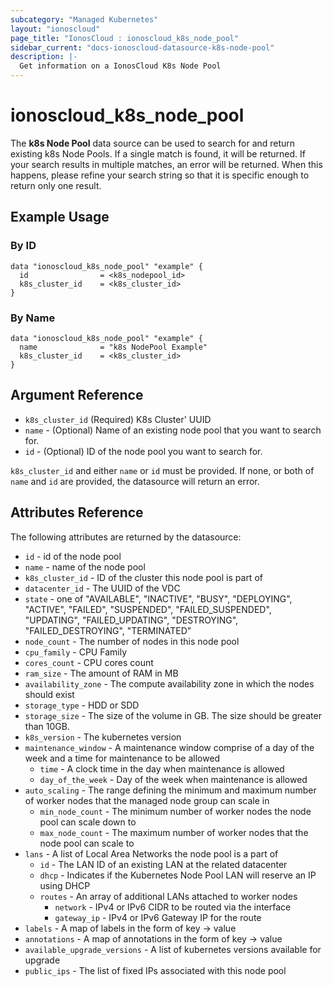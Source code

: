 ```yaml
---
subcategory: "Managed Kubernetes"
layout: "ionoscloud"
page_title: "IonosCloud : ionoscloud_k8s_node_pool"
sidebar_current: "docs-ionoscloud-datasource-k8s-node-pool"
description: |-
  Get information on a IonosCloud K8s Node Pool
---
```


# ionoscloud\_k8s\_node\_pool

The **k8s Node Pool** data source can be used to search for and return existing k8s Node Pools.
If a single match is found, it will be returned. If your search results in multiple matches, an error will be returned.
When this happens, please refine your search string so that it is specific enough to return only one result.

## Example Usage

### By ID
```hcl
data "ionoscloud_k8s_node_pool" "example" {
  id                = <k8s_nodepool_id>
  k8s_cluster_id 	= <k8s_cluster_id>
}
```

### By Name
```hcl
data "ionoscloud_k8s_node_pool" "example" {
  name              = "k8s NodePool Example"
  k8s_cluster_id 	= <k8s_cluster_id>
}
```

## Argument Reference

* `k8s_cluster_id` (Required) K8s Cluster' UUID
* `name` - (Optional) Name of an existing node pool that you want to search for.
* `id` - (Optional) ID of the node pool you want to search for.

`k8s_cluster_id` and either `name` or `id` must be provided. If none, or both of `name` and `id` are provided, the datasource will return an error.

## Attributes Reference

The following attributes are returned by the datasource:

* `id` - id of the node pool
* `name` - name of the node pool
* `k8s_cluster_id` - ID of the cluster this node pool is part of
* `datacenter_id` - The UUID of the VDC
* `state` - one of "AVAILABLE",
  "INACTIVE",
  "BUSY",
  "DEPLOYING",
  "ACTIVE",
  "FAILED",
  "SUSPENDED",
  "FAILED_SUSPENDED",
  "UPDATING",
  "FAILED_UPDATING",
  "DESTROYING",
  "FAILED_DESTROYING",
  "TERMINATED"
* `node_count` - The number of nodes in this node pool
* `cpu_family` - CPU Family
* `cores_count` - CPU cores count
* `ram_size` - The amount of RAM in MB
* `availability_zone` - The compute availability zone in which the nodes should exist
* `storage_type` - HDD or SDD
* `storage_size` - The size of the volume in GB. The size should be greater than 10GB.
* `k8s_version` - The kubernetes version
* `maintenance_window` - A maintenance window comprise of a day of the week and a time for maintenance to be allowed
  * `time` - A clock time in the day when maintenance is allowed
  * `day_of_the_week` - Day of the week when maintenance is allowed
* `auto_scaling` - The range defining the minimum and maximum number of worker nodes that the managed node group can scale in
  * `min_node_count` - The minimum number of worker nodes the node pool can scale down to
  * `max_node_count` - The maximum number of worker nodes that the node pool can scale to
* `lans` - A list of Local Area Networks the node pool is a part of
  * `id` - The LAN ID of an existing LAN at the related datacenter
  * `dhcp` - Indicates if the Kubernetes Node Pool LAN will reserve an IP using DHCP
  * `routes` - An array of additional LANs attached to worker nodes
    * `network` - IPv4 or IPv6 CIDR to be routed via the interface
    * `gateway_ip` - IPv4 or IPv6 Gateway IP for the route
* `labels` - A map of labels in the form of key -> value
* `annotations` - A map of annotations in the form of key -> value
* `available_upgrade_versions` - A list of kubernetes versions available for upgrade
* `public_ips` - The list of fixed IPs associated with this node pool
